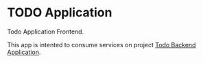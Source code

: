 # TODO Application

Todo Application Frontend.

This app is intented to consume services on project [Todo Backend Application](https://github.com/memovagon/todo_backend).
